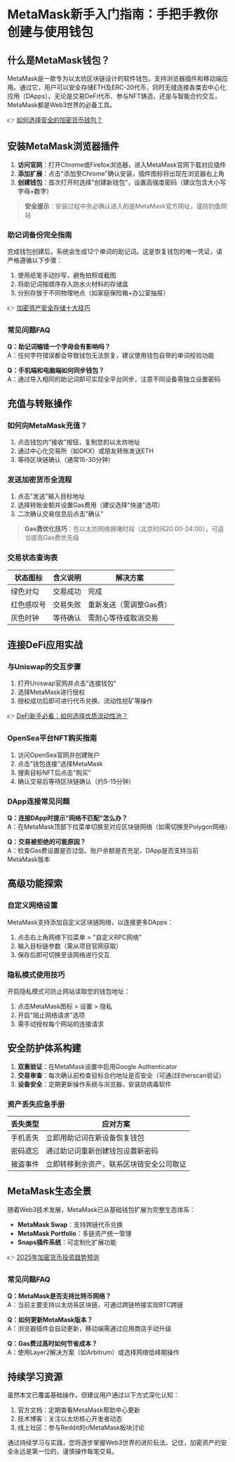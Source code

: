 # MetaMask新手入门指南：手把手教你创建与使用钱包

## 什么是MetaMask钱包？
MetaMask是一款专为以太坊区块链设计的软件钱包，支持浏览器插件和移动端应用。通过它，用户可以安全存储ETH及ERC-20代币，同时无缝连接各类去中心化应用（DApps）。无论是交易DeFi代币、参与NFT铸造，还是与智能合约交互，MetaMask都是Web3世界的必备工具。

👉 [如何选择安全的加密货币钱包？](https://bit.ly/okx_welcome)

## 安装MetaMask浏览器插件
1. **访问官网**：打开Chrome或Firefox浏览器，进入MetaMask官网下载对应插件
2. **添加扩展**：点击"添加至Chrome"确认安装，插件图标将出现在浏览器右上角
3. **创建钱包**：首次打开时选择"创建新钱包"，设置高强度密码（建议包含大小写字母+数字）

> **安全提示**：安装过程中务必确认进入的是MetaMask官方网址，谨防钓鱼网站

### 助记词备份完全指南
完成钱包创建后，系统会生成12个单词的助记词。这是恢复钱包的唯一凭证，请严格遵循以下步骤：
1. 使用纸笔手动抄写，避免拍照或截图
2. 将助记词按顺序存入防水火材料的存储盒
3. 分别存放于不同物理地点（如家庭保险箱+办公室抽屉）

👉 [加密资产安全存储十大技巧](https://bit.ly/okx_welcome)

### 常见问题FAQ
**Q：助记词输错一个字母会有影响吗？**  
A：任何字符错误都会导致钱包无法恢复，建议使用钱包自带的单词校验功能

**Q：手机端和电脑端如何同步钱包？**  
A：通过导入相同的助记词即可实现全平台同步，注意不同设备需独立设置密码

## 充值与转账操作
### 如何向MetaMask充值？
1. 点击钱包内"接收"按钮，复制您的以太坊地址
2. 通过中心化交易所（如OKX）或朋友转账发送ETH
3. 等待区块链确认（通常15-30分钟）

### 发送加密货币全流程
1. 点击"发送"输入目标地址
2. 选择转账金额并设置Gas费用（建议选择"快速"选项）
3. 二次确认交易信息后点击"确认"

> **Gas费优化技巧**：在以太坊网络拥堵时段（北京时间20:00-24:00），可适当提高Gas费优先级

### 交易状态查询表
| 状态图标 | 含义说明 | 解决方案 |
|---------|----------|----------|
| 绿色对勾 | 交易成功 | 完成 |
| 红色感叹号 | 交易失败 | 重新发送（需调整Gas费） |
| 灰色时钟 | 等待确认 | 需耐心等待或取消交易 |

## 连接DeFi应用实战
### 与Uniswap的交互步骤
1. 打开Uniswap官网并点击"连接钱包"
2. 选择MetaMask进行授权
3. 授权成功后即可进行代币兑换、流动性挖矿等操作

👉 [DeFi新手必看：如何选择优质流动性池？](https://bit.ly/okx_welcome)

### OpenSea平台NFT购买指南
1. 访问OpenSea官网并创建账户
2. 点击"钱包连接"选择MetaMask
3. 搜索目标NFT后点击"购买"
4. 确认交易后等待区块链确认（约5-15分钟）

### DApp连接常见问题
**Q：连接DApp时提示"网络不匹配"怎么办？**  
A：在MetaMask顶部下拉菜单切换至对应区块链网络（如需切换至Polygon网络）

**Q：交易被拒绝的可能原因？**  
A：检查Gas费设置是否过低、账户余额是否充足、DApp是否支持当前MetaMask版本

## 高级功能探索
### 自定义网络设置
MetaMask支持添加自定义区块链网络，以连接更多DApps：
1. 点击右上角网络下拉菜单 > "自定义RPC网络"
2. 输入目标链参数（需从项目官网获取）
3. 保存后即可切换至该网络进行交互

### 隐私模式使用技巧
开启隐私模式可防止网站读取您的钱包地址：
1. 点击MetaMask图标 > 设置 > 隐私
2. 开启"阻止网络请求"选项
3. 需手动授权每个网站的连接请求

## 安全防护体系构建
1. **双重验证**：在MetaMask设置中启用Google Authenticator
2. **交易审查**：每次确认前检查目标合约地址是否安全（可通过Etherscan验证）
3. **设备安全**：定期更新操作系统与浏览器，安装防病毒软件

### 资产丢失应急手册
| 丢失类型 | 应对方案 |
|---------|----------|
| 手机丢失 | 立即用助记词在新设备恢复钱包 |
| 密码遗忘 | 通过助记词重新创建钱包设置新密码 |
| 被盗事件 | 立即转移剩余资产，联系区块链安全公司取证 |

## MetaMask生态全景
随着Web3技术发展，MetaMask已从基础钱包扩展为完整生态体系：
- **MetaMask Swap**：支持跨链代币兑换
- **MetaMask Portfolio**：多链资产统一管理
- **Snaps插件系统**：可定制化扩展功能

👉 [2025年加密货币投资趋势预测](https://bit.ly/okx_welcome)

### 常见问题FAQ
**Q：MetaMask是否支持比特币网络？**  
A：当前主要支持以太坊系区块链，可通过跨链桥接实现BTC跨链

**Q：如何更新MetaMask版本？**  
A：浏览器插件会自动更新，移动端需通过应用商店手动升级

**Q：Gas费过高时如何节省成本？**  
A：使用Layer2解决方案（如Arbitrum）或选择网络低峰期操作

## 持续学习资源
虽然本文已覆盖基础操作，但建议用户通过以下方式深化认知：
1. 官方文档：定期查看MetaMask帮助中心更新
2. 技术博客：关注以太坊核心开发者动态
3. 线上社区：参与Reddit的r/MetaMask板块讨论

通过持续学习与实践，您将逐步掌握Web3世界的进阶玩法。记住，加密资产的安全永远是第一位的，谨慎操作每笔交易。